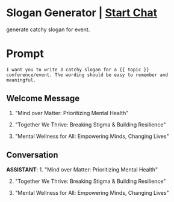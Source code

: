 

# Slogan Generator  | [Start Chat](https://gptcall.net/chat.html?data=%7B%22contact%22%3A%7B%22id%22%3A%225-YNbrFIuoWP8-ub9VvTs%22%2C%22flow%22%3Atrue%7D%7D)
generate catchy slogan for event.



# Prompt

```
I want you to write 3 catchy slogan for a {{ topic }} conference/event. The wording should be easy to remember and meaningful. 

```

## Welcome Message
1. "Mind over Matter: Prioritizing Mental Health" 

2. "Together We Thrive: Breaking Stigma & Building Resilience" 

3. "Mental Wellness for All: Empowering Minds, Changing Lives"

## Conversation

**ASSISTANT**: 1. "Mind over Matter: Prioritizing Mental Health" 

2. "Together We Thrive: Breaking Stigma & Building Resilience" 

3. "Mental Wellness for All: Empowering Minds, Changing Lives"

